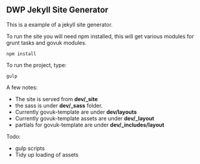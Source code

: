 ## DWP Jekyll Site Generator

This is a example of a jekyll site generator.

To run the site you will need npm installed, this will get various modules for grunt tasks and govuk modules.

```
npm install
```

To run the project, type:

```
gulp
```

A few notes:

- The site is served from **dev/_site**
- the sass is under **dev/_sass** folder.
- Currently govuk-template are under **dev/layouts**
- Currently govuk-template assets are under **dev/_layout**
- partials for govuk-template are under **dev/_includes/layout**


Todo:

- gulp scripts
- Tidy up loading of assets
